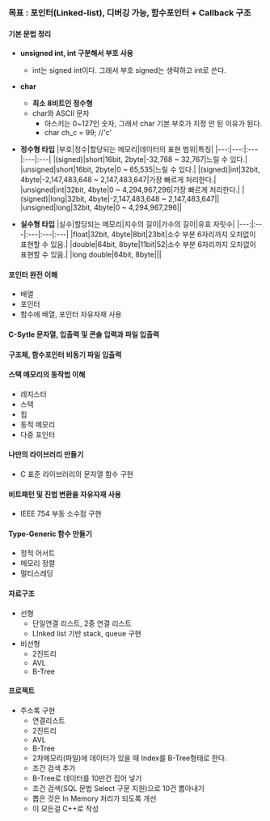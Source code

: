 ### 목표 : 포인터(Linked-list), 디버깅 가능, 함수포인터 + Callback 구조

#### 기본 문법 정리
- **unsigned int, int 구분해서 부호 사용**
  - int는 signed int이다. 그래서 부호 signed는 생략하고 int로 쓴다.
- **char**
  - **최소 8비트인 정수형**
  - char와 ASCII 문자
    - 아스키는 0~127인 숫자, 그래서 char 기본 부호가 지정 안 된 이유가 된다.
    - char ch_c = 99; //'c'
- **정수형 타입**
|부호|정수|할당되는 메모리|데이터의 표현 범위|특징|
|---:|---:|:---|:---|:---|
|(signed)|short|16bit, 2byte|-32,768 ~ 32,767|느릴 수 있다.|
|unsigned|short|16bit, 2byte|0 ~ 65,535|느릴 수 있다.|
|(signed)|int|32bit, 4byte|-2,147,483,648 ~ 2,147,483,647|가장 빠르게 처리한다.|
|unsigned|int|32bit, 4byte|0 ~ 4,294,967,296|가장 빠르게 처리한다.|
|(signed)|long|32bit, 4byte|-2,147,483,648 ~ 2,147,483,647||
|unsigned|long|32bit, 4byte|0 ~ 4,294,967,296||

- **실수형 타입**
|실수|할당되는 메모리|지수의 길이|가수의 길이|유효 자릿수|
|---:|:---|:---|:---|:---|
|float|32bit, 4byte|8bit|23bit|소수 부분 6자리까지 오차없이 표현할 수 있음.|
|double|64bit, 8byte|11bit|52|소수 부분 6자리까지 오차없이 표현할 수 있음.|
|long double|64bit, 8byte|||





      
#### 포인터 완전 이해
- 배열
- 포인터
- 함수에 배열, 포인터 자유자재 사용

#### C-Sytle 문자열, 입출력 및 콘솔 입력과 파일 입출력

#### 구조체, 함수포인터 비동기 파일 입출력

#### 스택 메모리의 동작법 이해
- 레지스터
- 스택
- 힙
- 동적 메모리
- 다중 포인터

#### 나만의 라이브러리 만들기
- C 표준 라이브러리의 문자열 함수 구현

#### 비트패턴 및 진법 변환을 자유자재 사용
- IEEE 754 부동 소수점 구현

#### Type-Generic 함수 만들기
- 정적 어서트
- 메모리 정렬
- 멀티스레딩

#### 자료구조
- 선형
  - 단일연결 리스트, 2중 연결 리스트
  - LInked list 기반 stack, queue 구현
- 비선형
  - 2진트리
  - AVL
  - B-Tree

#### 프로젝트
- 주소록 구현
  - 연결리스트
  - 2진트리
  - AVL
  - B-Tree
  - 2차메모리(파일)에 데이터가 있을 때 Index를 B-Tree형태로 한다.
  - 조건 검색 추가
  - B-Tree로 데이터를 10만건 집어 넣기
  - 조건 검색(SQL 문법 Select 구문 지원)으로 10건 뽑아내기
  - 뽑은 것은 In Memory 처리가 되도록 개선
  - 이 모든걸 C++로 작성
